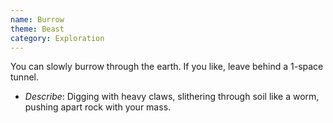 ```yaml
---
name: Burrow
theme: Beast
category: Exploration
---
```


You can slowly burrow through the earth. If you like, leave behind a 1-space tunnel.

* *Describe*: Digging with heavy claws, slithering through soil like a worm, pushing apart rock with your mass.